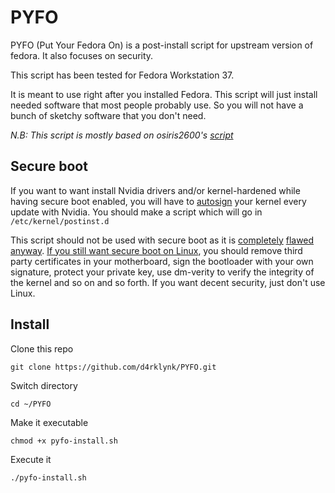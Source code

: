 # PYFO
PYFO (Put Your Fedora On) is a post-install script for upstream version of fedora. It also focuses on security.

This script has been tested for Fedora Workstation 37.

It is meant to use right after you installed Fedora. This script will just install needed software that most people probably use.
So you will not have a bunch of sketchy software that you don't need.

*N.B: This script is mostly based on osiris2600's [script](https://github.com/osiris2600/fedora-setup)*

## Secure boot

If you want to want install Nvidia drivers and/or kernel-hardened while having secure boot enabled, you will have to [autosign](https://docs.fedoraproject.org/en-US/fedora/latest/system-administrators-guide/kernel-module-driver-configuration/Working_with_Kernel_Modules/#sect-signing-kernel-modules-for-secure-boot) your kernel every update with Nvidia. You should make a script which will go in `/etc/kernel/postinst.d`

This script should not be used with secure boot as it is [completely](https://privsec.dev/posts/linux/linux-insecurities/#lack-of-verified-boot) [flawed](https://madaidans-insecurities.github.io/guides/linux-hardening.html#verified-boot) [anyway](https://privsec.dev/posts/linux/desktop-linux-hardening/#secure-boot). [If you still want secure boot on Linux](https://wiki.archlinux.org/title/Unified_Extensible_Firmware_Interface/Secure_Boot), you should remove third party certificates in your motherboard, sign the bootloader with your own signature, protect your private key, use dm-verity to verify the integrity of the kernel and so on and so forth. If you want decent security, just don't use Linux.

## Install

Clone this repo

`git clone https://github.com/d4rklynk/PYFO.git`

Switch directory

`cd ~/PYFO`

Make it executable

`chmod +x pyfo-install.sh`

Execute it

`./pyfo-install.sh`
